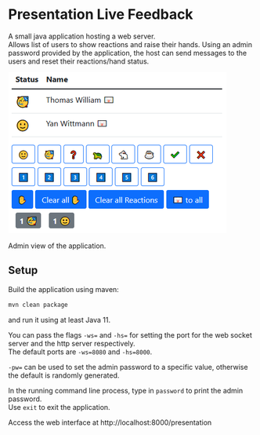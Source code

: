 # Presentation Live Feedback

A small java application hosting a web server.  
Allows list of users to show reactions and raise their hands. Using an admin password provided by the application, the
host can send messages to the users and reset their reactions/hand status.

![Screenshot of the application with two users as admin](doc/application-screenshot.png)

Admin view of the application.

## Setup

Build the application using maven:

```bash
mvn clean package
```

and run it using at least Java 11.

You can pass the flags `-ws=` and `-hs=` for setting the port for the web socket server and the http server respectively.  
The default ports are `-ws=8080` and `-hs=8000`.

`-pw=` can be used to set the admin password to a specific value, otherwise the default is randomly generated.

In the running command line process, type in `password` to print the admin password.  
Use `exit` to exit the application.

Access the web interface at http://localhost:8000/presentation
